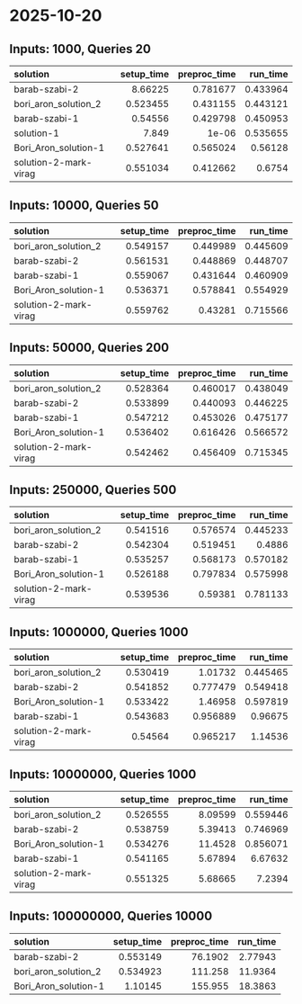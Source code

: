 # 2025-10-20

## Inputs: 1000, Queries 20

| solution              |   setup_time |   preproc_time |   run_time |
|:----------------------|-------------:|---------------:|-----------:|
| barab-szabi-2         |     8.66225  |       0.781677 |   0.433964 |
| bori_aron_solution_2  |     0.523455 |       0.431155 |   0.443121 |
| barab-szabi-1         |     0.54556  |       0.429798 |   0.450953 |
| solution-1            |     7.849    |       1e-06    |   0.535655 |
| Bori_Aron_solution-1  |     0.527641 |       0.565024 |   0.56128  |
| solution-2-mark-virag |     0.551034 |       0.412662 |   0.6754   |

## Inputs: 10000, Queries 50

| solution              |   setup_time |   preproc_time |   run_time |
|:----------------------|-------------:|---------------:|-----------:|
| bori_aron_solution_2  |     0.549157 |       0.449989 |   0.445609 |
| barab-szabi-2         |     0.561531 |       0.448869 |   0.448707 |
| barab-szabi-1         |     0.559067 |       0.431644 |   0.460909 |
| Bori_Aron_solution-1  |     0.536371 |       0.578841 |   0.554929 |
| solution-2-mark-virag |     0.559762 |       0.43281  |   0.715566 |

## Inputs: 50000, Queries 200

| solution              |   setup_time |   preproc_time |   run_time |
|:----------------------|-------------:|---------------:|-----------:|
| bori_aron_solution_2  |     0.528364 |       0.460017 |   0.438049 |
| barab-szabi-2         |     0.533899 |       0.440093 |   0.446225 |
| barab-szabi-1         |     0.547212 |       0.453026 |   0.475177 |
| Bori_Aron_solution-1  |     0.536402 |       0.616426 |   0.566572 |
| solution-2-mark-virag |     0.542462 |       0.456409 |   0.715345 |

## Inputs: 250000, Queries 500

| solution              |   setup_time |   preproc_time |   run_time |
|:----------------------|-------------:|---------------:|-----------:|
| bori_aron_solution_2  |     0.541516 |       0.576574 |   0.445233 |
| barab-szabi-2         |     0.542304 |       0.519451 |   0.4886   |
| barab-szabi-1         |     0.535257 |       0.568173 |   0.570182 |
| Bori_Aron_solution-1  |     0.526188 |       0.797834 |   0.575998 |
| solution-2-mark-virag |     0.539536 |       0.59381  |   0.781133 |

## Inputs: 1000000, Queries 1000

| solution              |   setup_time |   preproc_time |   run_time |
|:----------------------|-------------:|---------------:|-----------:|
| bori_aron_solution_2  |     0.530419 |       1.01732  |   0.445465 |
| barab-szabi-2         |     0.541852 |       0.777479 |   0.549418 |
| Bori_Aron_solution-1  |     0.533422 |       1.46958  |   0.597819 |
| barab-szabi-1         |     0.543683 |       0.956889 |   0.96675  |
| solution-2-mark-virag |     0.54564  |       0.965217 |   1.14536  |

## Inputs: 10000000, Queries 1000

| solution              |   setup_time |   preproc_time |   run_time |
|:----------------------|-------------:|---------------:|-----------:|
| bori_aron_solution_2  |     0.526555 |        8.09599 |   0.559446 |
| barab-szabi-2         |     0.538759 |        5.39413 |   0.746969 |
| Bori_Aron_solution-1  |     0.534276 |       11.4528  |   0.856071 |
| barab-szabi-1         |     0.541165 |        5.67894 |   6.67632  |
| solution-2-mark-virag |     0.551325 |        5.68665 |   7.2394   |

## Inputs: 100000000, Queries 10000

| solution             |   setup_time |   preproc_time |   run_time |
|:---------------------|-------------:|---------------:|-----------:|
| barab-szabi-2        |     0.553149 |        76.1902 |    2.77943 |
| bori_aron_solution_2 |     0.534923 |       111.258  |   11.9364  |
| Bori_Aron_solution-1 |     1.10145  |       155.955  |   18.3863  |